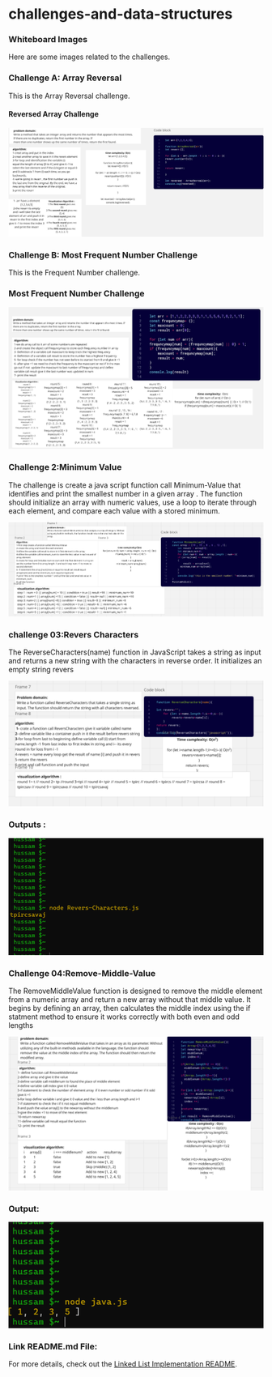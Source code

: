 # challenges-and-data-structures

### Whiteboard Images

Here are some images related to the challenges.

### Challenge A: Array Reversal

This is the Array Reversal challenge.

#### Reversed Array Challenge

![Reversed Array Challenge](./ArrayReversal.jpg)

### Challenge B: Most Frequent Number Challenge

This is the Frequent Number challenge.

### Most Frequent Number Challenge

![Most Frequent Number](./FrequentNumber.jpg)

### Challenge 2:Minimum Value

The challenge is create a java script function call Minimum-Value that identifies and print the smallest number in a given array .
The function should initialize an array with numeric values, use a loop to iterate through each element, and compare each value with a stored minimum.

![Minimum value](./minimum.png)

### challenge 03:Revers Characters

The ReverseCharacters(name) function in JavaScript takes a string as input and returns a new string with the characters in reverse order. It initializes an empty string revers

![Revers Characters](./reverchar.png)

### Outputs :
![logout](./result.png)


### Challenge 04:Remove-Middle-Value

The RemoveMiddleValue function is designed to remove the middle element from a numeric array and return a new array without that middle value. It begins by defining an array, then calculates the middle index using the if statment method to ensure it works correctly with both even and odd lengths

![Remove Middle Value](./removemiddlevalue.png)

### Output:
![logout](./output.png)

### Link README.md File:
For more details, check out the [Linked List Implementation README](DataStructures/Linked-List/Linked-List-Implementation/README.md).
